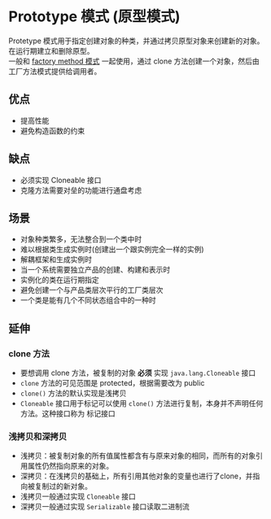 # Prototype 模式 (原型模式)
Protetype 模式用于指定创建对象的种类，并通过拷贝原型对象来创建新的对象。  
在运行期建立和删除原型。  
一般和 [factory method 模式](../factory-method/FactoryMethod.md) 一起使用，通过 clone 方法创建一个对象，然后由工厂方法模式提供给调用者。     
## 优点
- 提高性能
- 避免构造函数的约束
## 缺点
- 必须实现 Cloneable 接口
- 克隆方法需要对垒的功能进行通盘考虑
## 场景
- 对象种类繁多，无法整合到一个类中时
- 难以根据类生成实例时(创建出一个跟实例完全一样的实例)
- 解耦框架和生成实例时
- 当一个系统需要独立产品的创建、构建和表示时
- 实例化的类在运行期指定
- 避免创建一个与产品类层次平行的工厂类层次
- 一个类是能有几个不同状态组合中的一种时
## 延伸
### clone 方法
- 要想调用 clone 方法，被复制的对象 __必须__ 实现 `java.lang.Cloneable` 接口
- `clone` 方法的可见范围是 protected，根据需要改为 public
- `clone()` 方法的默认实现是浅拷贝
- `Cloneable` 接口用于标记可以使用 `clone()` 方法进行复制，本身并不声明任何方法。这种接口称为 标记接口
### 浅拷贝和深拷贝
- 浅拷贝：被复制对象的所有值属性都含有与原来对象的相同，而所有的对象引用属性仍然指向原来的对象。
- 深拷贝：在浅拷贝的基础上，所有引用其他对象的变量也进行了clone，并指向被复制过的新对象。
- 浅拷贝一般通过实现 `Cloneable` 接口
- 深拷贝一般通过实现 `Serializable` 接口读取二进制流